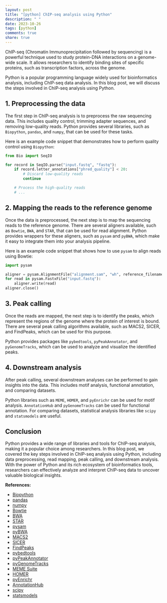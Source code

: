 ```yaml
---
layout: post
title: "[python] ChIP-seq analysis using Python"
description: " "
date: 2023-10-26
tags: [python]
comments: true
share: true
---
```


ChIP-seq (Chromatin Immunoprecipitation followed by sequencing) is a powerful technique used to study protein-DNA interactions on a genome-wide scale. It allows researchers to identify binding sites of specific proteins, such as transcription factors, across the genome.

Python is a popular programming language widely used for bioinformatics analysis, including ChIP-seq data analysis. In this blog post, we will discuss the steps involved in ChIP-seq analysis using Python.

## 1. Preprocessing the data

The first step in ChIP-seq analysis is to preprocess the raw sequencing data. This includes quality control, trimming adapter sequences, and removing low-quality reads. Python provides several libraries, such as `Biopython`, `pandas`, and `numpy`, that can be used for these tasks.

Here is an example code snippet that demonstrates how to perform quality control using `Biopython`:

```python
from Bio import SeqIO

for record in SeqIO.parse("input.fastq", "fastq"):
    if record.letter_annotations["phred_quality"] < 20:
        # Discard low-quality reads
        continue

    # Process the high-quality reads
    # ...
```

## 2. Mapping the reads to the reference genome

Once the data is preprocessed, the next step is to map the sequencing reads to the reference genome. There are several aligners available, such as `Bowtie`, `BWA`, and `STAR`, that can be used for read alignment. Python provides wrappers for these aligners, such as `pysam` and `pyBWA`, which make it easy to integrate them into your analysis pipeline.

Here is an example code snippet that shows how to use `pysam` to align reads using Bowtie:

```python
import pysam

aligner = pysam.AlignmentFile("alignment.sam", "wh", reference_filename="genome.fasta")
for read in pysam.FastxFile("input.fastq"):
    aligner.write(read)
aligner.close()
```

## 3. Peak calling

Once the reads are mapped, the next step is to identify the peaks, which represent the regions of the genome where the protein of interest is bound. There are several peak calling algorithms available, such as MACS2, SICER, and FindPeaks, which can be used for this purpose.

Python provides packages like `pybedtools`, `pyPeakAnnotator`, and `pyGenomeTracks`, which can be used to analyze and visualize the identified peaks.

## 4. Downstream analysis

After peak calling, several downstream analyses can be performed to gain insights into the data. This includes motif analysis, functional annotation, and comparing datasets.

Python libraries such as `MEME`, `HOMER`, and `pyEnrichr` can be used for motif analysis. `AnnotationHub` and `pyGenomeTracks` can be used for functional annotation. For comparing datasets, statistical analysis libraries like `scipy` and `statsmodels` are useful.

## Conclusion

Python provides a wide range of libraries and tools for ChIP-seq analysis, making it a popular choice among researchers. In this blog post, we covered the key steps involved in ChIP-seq analysis using Python, including data preprocessing, read mapping, peak calling, and downstream analysis. With the power of Python and its rich ecosystem of bioinformatics tools, researchers can effectively analyze and interpret ChIP-seq data to uncover valuable biological insights.

**References:**
- [Biopython](https://biopython.org/)
- [pandas](https://pandas.pydata.org/)
- [numpy](https://numpy.org/)
- [Bowtie](http://bowtie-bio.sourceforge.net/index.shtml)
- [BWA](http://bio-bwa.sourceforge.net/)
- [STAR](https://github.com/alexdobin/STAR)
- [pysam](https://pysam.readthedocs.io/en/latest/)
- [pyBWA](https://github.com/biocommons/pyBWA)
- [MACS2](https://github.com/taoliu/MACS)
- [SICER](https://github.com/dariober/SICERpy)
- [FindPeaks](https://compbio.cs.princeton.edu/FindPeaks/)
- [pybedtools](https://daler.github.io/pybedtools/)
- [pyPeakAnnotator](https://pypi.org/project/pyPeakAnnotator/)
- [pyGenomeTracks](https://pypi.org/project/pyGenomeTracks/)
- [MEME Suite](http://meme-suite.org/)
- [HOMER](http://homer.ucsd.edu/homer/index.html)
- [pyEnrichr](https://pypi.org/project/pyEnrichr/)
- [AnnotationHub](https://bioconductor.org/packages/release/BiocViews.html#___AnnotationHub)
- [scipy](https://www.scipy.org/)
- [statsmodels](https://www.statsmodels.org/)